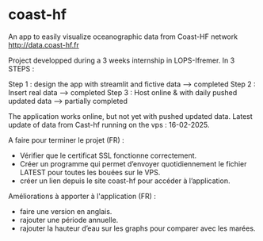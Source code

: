 # coast-hf
An app to easily visualize oceanographic data from Coast-HF network
http://data.coast-hf.fr

Project developped during a 3 weeks internship in LOPS-Ifremer.
In 3 STEPS :

Step 1 : design the app with streamlit and fictive data --> completed
Step 2 : Insert real data --> completed
Step 3 : Host online & with daily pushed updated data --> partially completed

The application works online, but not yet with pushed updated data.
Latest update of data from Cast-hf running on the vps : 16-02-2025.

A faire pour terminer le projet (FR) : 
- Vérifier que le certificat SSL fonctionne correctement.
- Créer un programme qui permet d’envoyer quotidiennement le fichier LATEST pour toutes les bouées sur le VPS.
- créer un lien depuis le site coast-hf pour accéder à l’application.

Améliorations à apporter à l'application (FR) :
- faire une version en anglais.
- rajouter une période annuelle.
- rajouter la hauteur d’eau sur les graphs pour comparer avec les marées.

